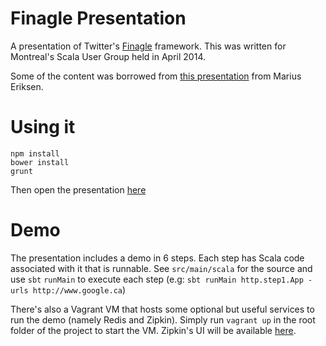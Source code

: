 Finagle Presentation
=======

A presentation of Twitter's [Finagle](http://twitter.github.io/finagle/) framework. This was written for Montreal's Scala User Group held in April 2014.

Some of the content was borrowed from [this presentation](http://monkey.org/~marius/talks/twittersystems/) from Marius Eriksen.

Using it
=======

```
npm install
bower install
grunt
```

Then open the presentation [here](http://localhost:8000)

Demo
====

The presentation includes a demo in 6 steps. Each step has Scala code associated with it that is runnable. See ```src/main/scala``` for the source and use ```sbt``` ```runMain``` to execute each step (e.g: ```sbt runMain http.step1.App -urls http://www.google.ca```)

There's also a Vagrant VM that hosts some optional but useful services to run the demo (namely Redis and Zipkin). Simply run ```vagrant up``` in the root folder of the project to start the VM. Zipkin's UI will be available [here](http://localhost:4567).

